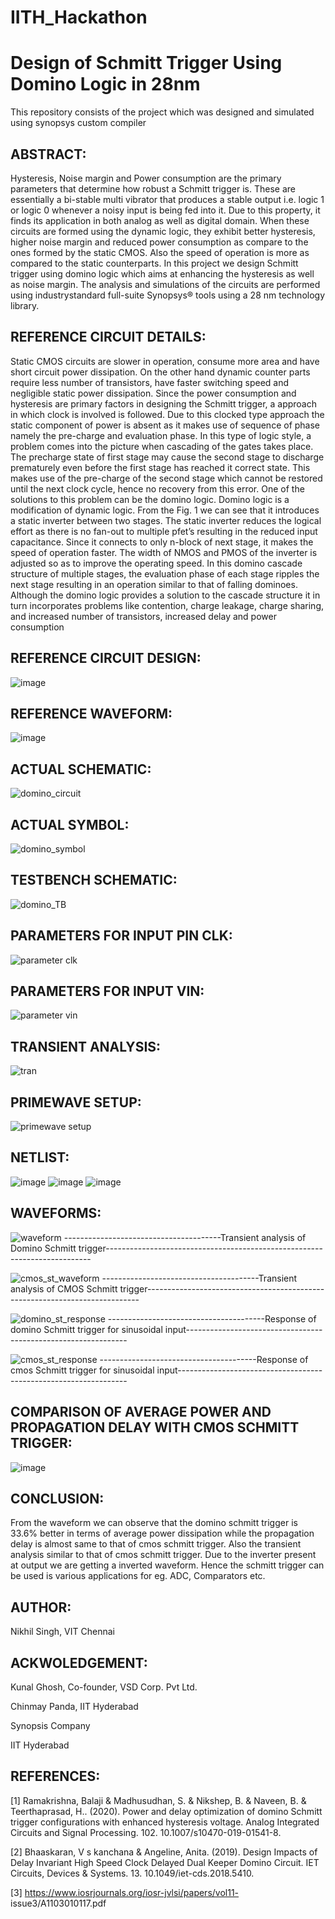# IITH_Hackathon

#                  Design of Schmitt Trigger Using Domino Logic in 28nm

This repository consists of the project which was designed and simulated using synopsys custom compiler


## ABSTRACT:

Hysteresis, Noise margin and Power consumption are the primary parameters that determine how robust a Schmitt trigger is. These are essentially a bi-stable multi vibrator that produces a stable output i.e. logic 1 or logic 0 whenever a noisy input is being fed into it. Due to this property, it finds its application in both analog as well as digital domain. When these circuits are formed using the dynamic logic, they exhibit better hysteresis, higher noise margin and reduced power consumption as compare to the ones formed by the static CMOS. Also the speed of operation is more as compared to the static counterparts. In this project we design Schmitt trigger using domino logic which aims at enhancing the hysteresis as well as noise margin. The analysis and simulations of the circuits are performed using industrystandard full-suite Synopsys® tools using a 28 nm technology library.

## REFERENCE CIRCUIT DETAILS:

Static CMOS circuits are slower in operation, consume more area and have short circuit power dissipation. On the other hand dynamic counter parts require less number of transistors, have faster switching speed and negligible static power dissipation. Since the power consumption and hysteresis are primary factors in designing the Schmitt trigger, a approach in which clock is involved is followed. Due to this clocked type approach the static component of power is absent as it makes use of sequence of phase namely the pre-charge and evaluation phase.
    In this type of logic style, a problem comes into the picture when cascading of the gates takes place. The precharge state of first stage may cause the second stage to discharge prematurely even before the first stage has reached it correct state. This makes use of the pre-charge of the second stage which cannot be restored until the next clock cycle, hence no recovery from this error. One of the solutions to this problem can be the domino logic. Domino logic is a modification of dynamic logic. From the Fig. 1 we can see that it introduces a static inverter between two stages. The static inverter reduces the logical effort as there is no fan-out to multiple pfet’s resulting in the reduced input capacitance. Since it connects to only n-block of next stage, it makes the speed of operation faster. The width of NMOS and PMOS of the inverter is adjusted so as to improve the operating speed.
    In this domino cascade structure of multiple stages, the evaluation phase of each stage ripples the next stage resulting in an operation similar to that of falling dominoes. Although the domino logic provides a solution to the cascade structure it in turn incorporates problems like contention, charge leakage, charge sharing, and increased number of transistors, increased delay and power consumption
    
## REFERENCE CIRCUIT DESIGN:

![image](https://user-images.githubusercontent.com/67039315/155268390-86a18182-5d4e-4b87-b891-e248eae0385e.png)

## REFERENCE WAVEFORM:

![image](https://user-images.githubusercontent.com/67039315/155268485-2815fd02-a582-41ad-b441-bff87cfb3a8a.png)

## ACTUAL SCHEMATIC:

![domino_circuit](https://user-images.githubusercontent.com/67039315/155269926-2729ec79-521c-4888-922a-a854247589bc.jpeg)

## ACTUAL SYMBOL:

![domino_symbol](https://user-images.githubusercontent.com/67039315/155270012-6e3e7972-766b-4203-a8a8-0fdb3ace1d8f.jpeg)

## TESTBENCH SCHEMATIC:

![domino_TB](https://user-images.githubusercontent.com/67039315/155270073-cb0d4bea-27cf-45a1-ae5a-7d8ee522b90a.jpeg)

## PARAMETERS FOR INPUT PIN CLK:

![parameter clk](https://user-images.githubusercontent.com/67039315/155271219-d6a04303-b348-4a6b-b408-90a1fc5a48b8.PNG)

## PARAMETERS FOR INPUT VIN:

![parameter vin](https://user-images.githubusercontent.com/67039315/155271246-ec4e9752-5af2-4a7f-8484-04549f87dffa.PNG)

## TRANSIENT ANALYSIS:

![tran](https://user-images.githubusercontent.com/67039315/155271420-aee7be65-cae2-4952-9dd1-ab67beccef2f.PNG)

## PRIMEWAVE SETUP:

![primewave setup](https://user-images.githubusercontent.com/67039315/155271472-0563ca07-1832-4259-9c8f-2c0934ee2449.PNG)

## NETLIST:

![image](https://user-images.githubusercontent.com/67039315/155271921-88c7b909-809c-48a9-bd44-a9112af604f2.png)
![image](https://user-images.githubusercontent.com/67039315/155271963-c9660cd3-47c2-4c77-b45b-8a83c76164cc.png)
![image](https://user-images.githubusercontent.com/67039315/155272006-2e56ccec-316e-4a1c-b802-72ee10e0ee10.png)

## WAVEFORMS:

![waveform](https://user-images.githubusercontent.com/67039315/155272080-aa8c00e3-389e-4b80-b6a6-fda778770cca.PNG)
---------------------------------------Transient analysis of Domino Schmitt trigger--------------------------------------------------------------------------

![cmos_st_waveform](https://user-images.githubusercontent.com/67039315/155841612-58d5290e-0f7f-4d91-aeb6-24264a8b156d.PNG)
---------------------------------------Transient analysis of CMOS Schmitt trigger----------------------------------------------------------------------------

![domino_st_response](https://user-images.githubusercontent.com/67039315/155981260-a555bc28-8143-40e6-9e34-506d89ffe8e8.PNG)
---------------------------------------Response of domino Schmitt trigger for sinusoidal input---------------------------------------------------------------

![cmos_st_response](https://user-images.githubusercontent.com/67039315/155981379-430471b4-27ee-4dc8-acd5-0d0af75f89b6.PNG)
---------------------------------------Response of cmos Schmitt trigger for sinusoidal input-----------------------------------------------------------------

## COMPARISON OF AVERAGE POWER AND PROPAGATION DELAY WITH CMOS SCHMITT TRIGGER:

![image](https://user-images.githubusercontent.com/67039315/155967014-20236246-5365-4707-b920-6bcc790c5805.png)

## CONCLUSION:

From the waveform we can observe that the domino schmitt trigger is 33.6% better in terms of average power dissipation while the propagation delay is almost same to that of cmos schmitt trigger. Also the transient analysis similar to that of cmos schmitt trigger. Due to the inverter present at output we are getting a inverted waveform. Hence the schmitt trigger can be used is various applications for eg. ADC, Comparators etc.

## AUTHOR:
Nikhil Singh, VIT Chennai

## ACKWOLEDGEMENT:

Kunal Ghosh, Co-founder, VSD Corp. Pvt Ltd.

Chinmay Panda, IIT Hyderabad

Synopsis Company

IIT Hyderabad

## REFERENCES:
[1] Ramakrishna, Balaji & Madhusudhan, S. & Nikshep, B. & Naveen, B. & Teerthaprasad, H.. (2020). Power and delay optimization of domino Schmitt trigger configurations with enhanced hysteresis voltage. Analog Integrated Circuits and Signal Processing. 102. 10.1007/s10470-019-01541-8.

[2] Bhaaskaran, V s kanchana & Angeline, Anita. (2019). Design Impacts of Delay Invariant High Speed Clock Delayed Dual Keeper Domino Circuit. IET Circuits, Devices & Systems. 13. 10.1049/iet-cds.2018.5410.

[3] https://www.iosrjournals.org/iosr-jvlsi/papers/vol11- issue3/A1103010117.pdf
